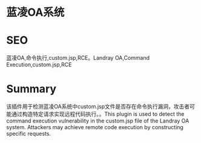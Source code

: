 # 蓝凌OA系统
# SEO
蓝凌OA,命令执行,custom.jsp,RCE。Landray OA,Command Execution,custom.jsp,RCE
# Summary
该插件用于检测蓝凌OA系统中custom.jsp文件是否存在命令执行漏洞，攻击者可能通过构造特定请求实现远程代码执行。。This plugin is used to detect the command execution vulnerability in the custom.jsp file of the Landray OA system. Attackers may achieve remote code execution by constructing specific requests.
